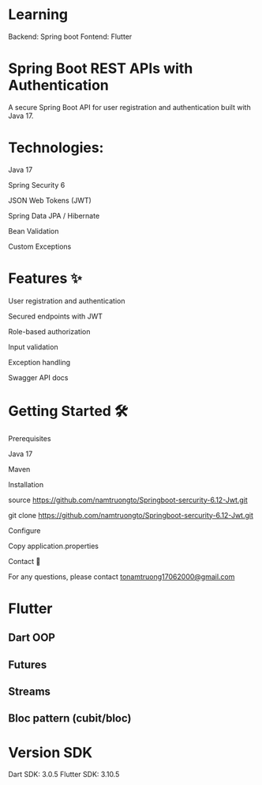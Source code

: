 # Learning
Backend: Spring boot Fontend: Flutter

# Spring Boot REST APIs with Authentication
A secure Spring Boot API for user registration and authentication built with Java 17.

# Technologies:
Java 17

Spring Security 6

JSON Web Tokens (JWT)

Spring Data JPA / Hibernate

Bean Validation

Custom Exceptions

# Features ✨
User registration and authentication

Secured endpoints with JWT

Role-based authorization

Input validation

Exception handling

Swagger API docs

# Getting Started 🛠
Prerequisites

Java 17

Maven

Installation

source https://github.com/namtruongto/Springboot-sercurity-6.12-Jwt.git

git clone https://github.com/namtruongto/Springboot-sercurity-6.12-Jwt.git

Configure

Copy application.properties

Contact 📧

For any questions, please contact tonamtruong17062000@gmail.com

# Flutter
## Dart OOP
## Futures
## Streams
## Bloc pattern (cubit/bloc)
# Version SDK
  Dart SDK: 3.0.5
  Flutter SDK: 3.10.5
